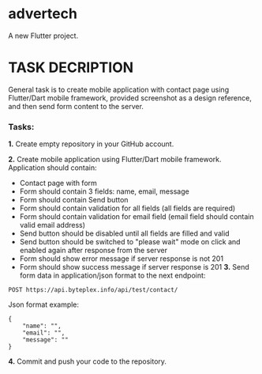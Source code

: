 # advertech

A new Flutter project.

# TASK DECRIPTION

General task is to create mobile application with contact page using Flutter/Dart mobile framework, provided screenshot as a design reference, and then send form content to the server.

### Tasks:

**1.** Create empty repository in your GitHub account.

**2.** Create mobile application using Flutter/Dart mobile framework. Application should contain:
* Contact page with form
* Form should contain 3 fields: name, email, message
* Form should contain Send button
* Form should contain validation for all fields (all fields are required)
* Form should contain validation for email field (email field should contain valid email address)
* Send button should be disabled until all fields are filled and valid
* Send button should be switched to "please wait" mode on click and enabled again after response from the server
* Form should show error message if server response is not 201
* Form should show success message if server response is 201
**3.** Send form data in application/json format to the next endpoint:
```
POST https://api.byteplex.info/api/test/contact/
```
Json format example:
```
{
    "name": "",
    "email": "",
    "message": ""
}
```

**4.** Commit and push your code to the repository.

